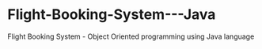# Flight-Booking-System---Java
Flight Booking System - Object Oriented programming using Java language
